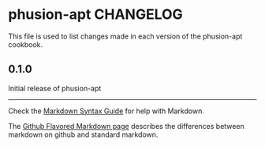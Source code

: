 phusion-apt CHANGELOG
=====================

This file is used to list changes made in each version of the phusion-apt cookbook.

0.1.0
-----
Initial release of phusion-apt

- - -
Check the [Markdown Syntax Guide](http://daringfireball.net/projects/markdown/syntax) for help with Markdown.

The [Github Flavored Markdown page](http://github.github.com/github-flavored-markdown/) describes the differences between markdown on github and standard markdown.
